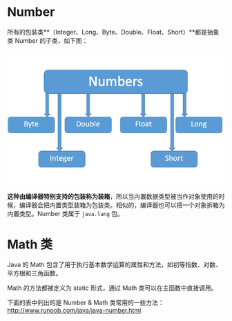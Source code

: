 # Number

所有的包装类**（Integer、Long、Byte、Double、Float、Short）**都是抽象类 Number 的子类，如下图：

![JAVA-number](./JAVA-number.png)

**这种由编译器特别支持的包装称为装箱**，所以当内置数据类型被当作对象使用的时候，编译器会把内置类型装箱为包装类。相似的，编译器也可以把一个对象拆箱为内置类型。Number 类属于 `java.lang` 包。

# Math 类

Java 的 Math 包含了用于执行基本数学运算的属性和方法，如初等指数、对数、平方根和三角函数。

Math 的方法都被定义为 static 形式，通过 Math 类可以在主函数中直接调用。

下面的表中列出的是 Number & Math 类常用的一些方法：http://www.runoob.com/java/java-number.html

